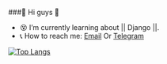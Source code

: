 ###👋 Hi guys 👋


- 😵 I’m currently learning about || Django ||.
- 📞 How to reach me: [Email](mohammadrezasolo692gmail.com) Or [Telegram](https://t.me/mohammad_reza_solo)



[![Top Langs](https://github-readme-stats.vercel.app/api/top-langs/?username=parsarmx&layout=compact&theme=radical)](https://github.com/parsarmx/github-readme-stats)
